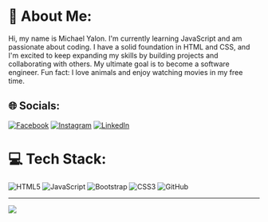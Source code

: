 # 💫 About Me:
Hi, my name is Michael Yalon. I'm currently learning JavaScript and am passionate about coding. I have a solid foundation in HTML and CSS, and I'm excited to keep expanding my skills by building projects and collaborating with others. My ultimate goal is to become a software engineer. Fun fact: I love animals and enjoy watching movies in my free time.


## 🌐 Socials:
[![Facebook](https://img.shields.io/badge/Facebook-%231877F2.svg?logo=Facebook&logoColor=white)](https://facebook.com/michaelyalonofficial?mibextid=ZbWKwL) [![Instagram](https://img.shields.io/badge/Instagram-%23E4405F.svg?logo=Instagram&logoColor=white)](https://instagram.com/themickymix) [![LinkedIn](https://img.shields.io/badge/LinkedIn-%230077B5.svg?logo=linkedin&logoColor=white)](https://linkedin.com/in/michaelyalon) 

# 💻 Tech Stack:
![HTML5](https://img.shields.io/badge/html5-%23E34F26.svg?style=flat&logo=html5&logoColor=white) ![JavaScript](https://img.shields.io/badge/javascript-%23323330.svg?style=flat&logo=javascript&logoColor=%23F7DF1E) ![Bootstrap](https://img.shields.io/badge/bootstrap-%238511FA.svg?style=flat&logo=bootstrap&logoColor=white) ![CSS3](https://img.shields.io/badge/css3-%231572B6.svg?style=flat&logo=css3&logoColor=white) ![GitHub](https://img.shields.io/badge/github-%23121011.svg?style=flat&logo=github&logoColor=white)


---
[![](https://visitcount.itsvg.in/api?id=themickymix&label=Visitors&color=12&icon=5&pretty=true)](https://visitcount.itsvg.in)

<!-- Proudly created with GPRM ( https://gprm.itsvg.in ) -->
